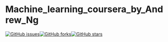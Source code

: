 # Machine_learning_coursera_by_Andrew_Ng
[![GitHub issues](https://img.shields.io/github/issues/iamirulofficial/machine_learning_coursera_by_Andrew_Ng?label=Issues)](https://github.com/iamirulofficial/machine_learning_coursera_by_Andrew_Ng/issues)[![GitHub forks](https://img.shields.io/github/forks/iamirulofficial/machine_learning_coursera_by_Andrew_Ng)](https://github.com/iamirulofficial/machine_learning_coursera_by_Andrew_Ng/network)[![GitHub stars](https://img.shields.io/github/stars/iamirulofficial/machine_learning_coursera_by_Andrew_Ng)](https://github.com/iamirulofficial/machine_learning_coursera_by_Andrew_Ng/stargazers)
